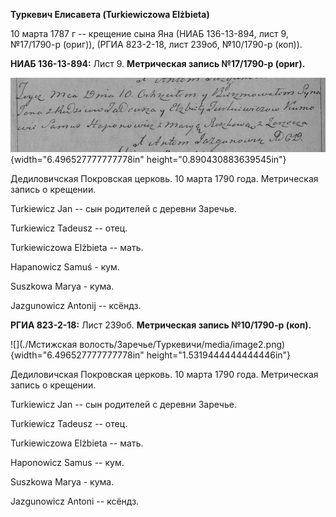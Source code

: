 **Туркевич Елисавета (Turkiewiczowa Elżbieta)**

10 марта 1787 г -- крещение сына Яна (НИАБ 136-13-894, лист 9,
№17/1790-р (ориг)), (РГИА 823-2-18, лист 239об, №10/1790-р (коп)).

**НИАБ 136-13-894:** Лист 9. **Метрическая запись №17/1790-р (ориг).**

![](./media/4bf0dc30b2664850f941f3039f640b46032d637f.png){width="6.496527777777778in"
height="0.890430883639545in"}

Дедиловичская Покровская церковь. 10 марта 1790 года. Метрическая запись
о крещении.

Turkiewicz Jan -- сын родителей с деревни Заречье.

Turkiewicz Tadeusz -- отец.

Turkiewiczowa Elżbieta -- мать.

Hapanowicz Samuś - кум.

Suszkowa Marya - кума.

Jazgunowicz Antonij -- ксёндз.

**РГИА 823-2-18:** Лист 239об. **Метрическая запись №10/1790-р (коп).**

![](./Мстижская волость/Заречье/Туркевичи/media/image2.png){width="6.496527777777778in"
height="1.5319444444444446in"}

Дедиловичская Покровская церковь. 10 марта 1790 года. Метрическая запись
о крещении.

Turkiewicz Jan -- сын родителей с деревни Заречье.

Turkiewicz Tadeusz -- отец.

Turkiewiczowa Elżbieta -- мать.

Haponowicz Samus -- кум.

Suszkowa Marya - кума.

Jazgunowicz Antoni -- ксёндз.
